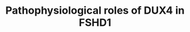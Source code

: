 ---
annotations:
- id: PW:0000004
  parent: regulatory pathway
  type: Pathway Ontology
  value: regulatory pathway
- id: DOID:11727
  type: Disease Ontology
  value: facioscapulohumeral muscular dystrophy
- id: PW:0000013
  parent: disease pathway
  type: Pathway Ontology
  value: disease pathway
authors:
- BTJvanDijl
- Egonw
- Jmillanacosta
- Khanspers
- Mkutmon
- Eweitz
- Ddigles
citedin: ''
communities: []
description: 'The transcription factor DUX4 is normally expressed during the 4-cell
  stage, activating various pathways leading to cleavage. This pathway shows how the
  abberrant expression of DUX4 in post-embryonic stages leads to several disturbations
  in skeletal muscle fibers, leading to adverse outcomes such as inflammation, apoptosis,
  and other processes contributing to facioscapulohumeral muscular dystrophy (FSHD).
  Low D4Z4 subunit methylation, which is caused either by low amount of D4Z4 subunits
  combined with a permissive 4q haplotype, or a mutation in genes involved with D4Z4
  methylation, results in the expression of DUX4. '
last-edited: 2025-07-11
ndex: null
organisms:
- Homo sapiens
redirect_from:
- /index.php/Pathway:WP5342
- /instance/WP5342
- /instance/WP5342_r139906
revision: r139906
schema-jsonld:
- '@context': https://schema.org/
  '@id': https://wikipathways.github.io/pathways/WP5342.html
  '@type': Dataset
  creator:
    '@type': Organization
    name: WikiPathways
  description: 'The transcription factor DUX4 is normally expressed during the 4-cell
    stage, activating various pathways leading to cleavage. This pathway shows how
    the abberrant expression of DUX4 in post-embryonic stages leads to several disturbations
    in skeletal muscle fibers, leading to adverse outcomes such as inflammation, apoptosis,
    and other processes contributing to facioscapulohumeral muscular dystrophy (FSHD).
    Low D4Z4 subunit methylation, which is caused either by low amount of D4Z4 subunits
    combined with a permissive 4q haplotype, or a mutation in genes involved with
    D4Z4 methylation, results in the expression of DUX4. '
  keywords:
  - ADRB2
  - CDKN1A
  - DUX4
  - E2
  - ESR2
  - H3.X
  - H3.Y
  - MAFbx
  - MURF1
  - MYC
  - MYF5
  - MYOD1
  - MYOG
  - P300
  - PAX7
  - PGC1A
  - RET
  - UPF1
  - VEGFA
  - cAMP
  license: CC0
  name: Pathophysiological roles of DUX4 in FSHD1
seo: CreativeWork
title: Pathophysiological roles of DUX4 in FSHD1
wpid: WP5342
---